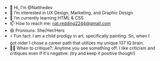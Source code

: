 - 👋 Hi, I’m @Natthedev
- 👀 I’m interested in UX Design, Marketing, and Graphic Design
- 🌱 I’m currently learning HTML & CSS
- 📫 How to reach me: nat.redding2244@gmail.com
- 😄 Pronouns: She/Her/Hers
- ⚡ Fun fact: I am a child prodigy in art, specifically painting. So, when I got older I chose a career path that utilizes my unique 137 IQ brain.
- 🤝🏼 When to critique?: Anytime you see something off. I like criticism and critiques even if it's negative. (try and keep it positive though!)
<!---
Natthedev/Natthedev is a ✨ special ✨ repository because its `README.md` (this file) appears on your GitHub profile.
You can click the Preview link to take a look at your changes.
--->
